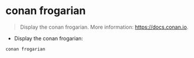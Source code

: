# conan frogarian

> Display the conan frogarian.
> More information: <https://docs.conan.io>.

- Display the conan frogarian:

`conan frogarian`
